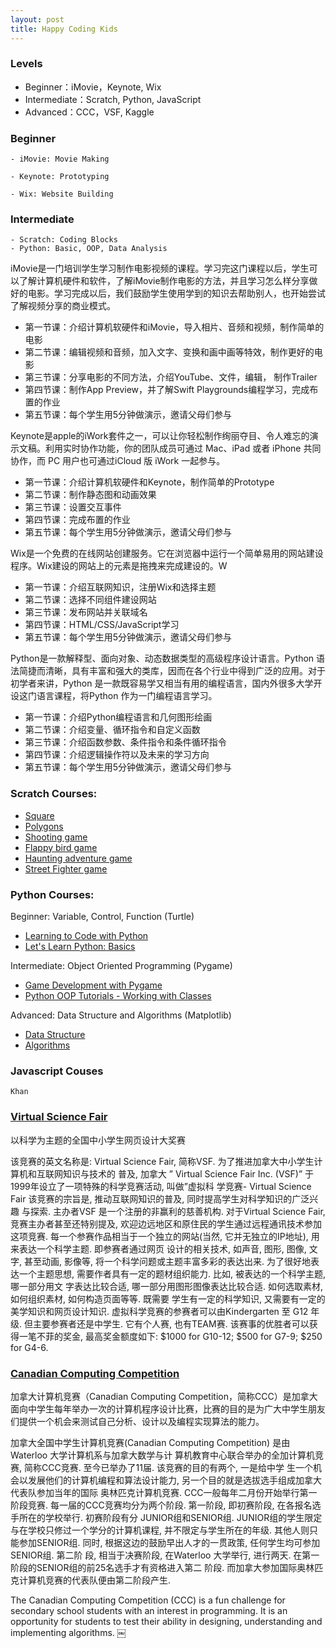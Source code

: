 ```yaml
---
layout: post
title: Happy Coding Kids
---
```


### Levels
* Beginner：iMovie，Keynote, Wix
* Intermediate：Scratch,  Python, JavaScript
* Advanced：CCC，VSF,  Kaggle

### Beginner

    - iMovie: Movie Making

    - Keynote: Prototyping

    - Wix: Website Building

### Intermediate
    - Scratch: Coding Blocks
    - Python: Basic, OOP, Data Analysis


iMovie是一门培训学生学习制作电影视频的课程。学习完这门课程以后，学生可以了解计算机硬件和软件，了解iMovie制作电影的方法，并且学习怎么样分享做好的电影。学习完成以后，我们鼓励学生使用学到的知识去帮助别人，也开始尝试了解视频分享的商业模式。
* 第一节课：介绍计算机软硬件和iMovie，导入相片、音频和视频，制作简单的电影
* 第二节课：编辑视频和音频，加入文字、变换和画中画等特效，制作更好的电影
* 第三节课：分享电影的不同方法，介绍YouTube、文件，编辑， 制作Trailer
* 第四节课：制作App Preview，并了解Swift Playgrounds编程学习，完成布置的作业
* 第五节课：每个学生用5分钟做演示，邀请父母们参与

Keynote是apple的iWork套件之一，可以让你轻松制作绚丽夺目、令人难忘的演示文稿。利用实时协作功能，你的团队成员可通过 Mac、iPad 或者 iPhone 共同协作，而 PC 用户也可通过iCloud 版 iWork 一起参与。
* 第一节课：介绍计算机软硬件和Keynote，制作简单的Prototype
* 第二节课：制作静态图和动画效果
* 第三节课：设置交互事件
* 第四节课：完成布置的作业
* 第五节课：每个学生用5分钟做演示，邀请父母们参与

Wix是一个免费的在线网站创建服务。它在浏览器中运行一个简单易用的网站建设程序。Wix建设的网站上的元素是拖拽来完成建设的。W
* 第一节课：介绍互联网知识，注册Wix和选择主题
* 第二节课：选择不同组件建设网站
* 第三节课：发布网站并关联域名
* 第四节课：HTML/CSS/JavaScript学习
* 第五节课：每个学生用5分钟做演示，邀请父母们参与


Python是一款解释型、面向对象、动态数据类型的高级程序设计语言。Python 语法简捷而清晰，具有丰富和强大的类库，因而在各个行业中得到广泛的应用。对于初学者来讲，Python 是一款既容易学又相当有用的编程语言，国内外很多大学开设这门语言课程，将Python 作为一门编程语言学习。
* 第一节课：介绍Python编程语言和几何图形绘画
* 第二节课：介绍变量、循环指令和自定义函数
* 第三节课：介绍函数参数、条件指令和条件循环指令
* 第四节课：介绍逻辑操作符以及未来的学习方向
* 第五节课：每个学生用5分钟做演示，邀请父母们参与

### Scratch Courses:

* 	[Square](https://www.youtube.com/watch?v=EbBbWfvbMiU)
* 	[Polygons](https://www.youtube.com/watch?v=KFwgPVjMjak)
*  	[Shooting game](https://www.youtube.com/watch?v=QXru0rSV2ZQ&t=575s) 
* 	[Flappy bird game](https://www.youtube.com/watch?v=V11A1iqQ_V8&list=PLBm8I171dvlyKvrTADogMruDbZ-oZ8ZFm)
* 	[Haunting adventure game]() 
* 	[Street Fighter game]() 

### Python Courses:

Beginner: Variable, Control, Function (Turtle)

* [Learning to Code with Python](https://www.youtube.com/playlist?list=PLsk-HSGFjnaGe7sS_4VpZoEtZF2VoWtoR)
* [Let's Learn Python: Basics](https://www.youtube.com/playlist?list=PL82YdDfxhWsDJTq5f0Ae7M7yGcA26wevJ)

Intermediate: Object Oriented Programming (Pygame)

* [Game Development with Pygame](https://www.youtube.com/playlist?list=PLsk-HSGFjnaH5yghzu7PcOzm9NhsW0Urw)
* [Python OOP Tutorials - Working with Classes](https://www.youtube.com/playlist?list=PL-osiE80TeTsqhIuOqKhwlXsIBIdSeYtc)

Advanced: Data Structure and Algorithms (Matplotlib) 

* [Data Structure](https://www.raspberrypi.org/learning/visualising-sorting-with-python/lessons/)
* [Algorithms](http://interactivepython.org )

### Javascript Couses
	Khan

### [Virtual Science Fair](https://olympiads.ca/CHS/contest/contest-overview/)

以科学为主题的全国中小学生网页设计大奖赛

该竞赛的英文名称是: Virtual Science Fair, 简称VSF. 为了推进加拿大中小学生计算机和互联网知识与技术的
普及, 加拿大 ” Virtual Science Fair Inc. (VSF)” 于1999年设立了一项特殊的科学竞赛活动, 叫做”虚拟科
学竞赛- Virtual Science Fair 该竞赛的宗旨是, 推动互联网知识的普及, 同时提高学生对科学知识的广泛兴趣
与探索. 主办者VSF 是一个注册的非赢利的慈善机构. 对于Virtual Science Fair, 竞赛主办者甚至还特别提及,
欢迎边远地区和原住民的学生通过远程通讯技术参加这项竞赛.
每一个参赛作品相当于一个独立的网站(当然, 它并无独立的IP地址), 用来表达一个科学主题. 即参赛者通过网页
设计的相关技术, 如声音, 图形, 图像, 文字, 甚至动画, 影像等, 将一个科学问题或主题丰富多彩的表达出来.
为了很好地表达一个主题思想, 需要作者具有一定的题材组织能力. 比如, 被表达的一个科学主题, 哪一部分用文
字表达比较合适, 哪一部分用图形图像表达比较合适. 如何选取素材, 如何组织素材, 如何构造页面等等. 既需要
学生有一定的科学知识, 又需要有一定的美学知识和网页设计知识.
虚拟科学竞赛的参赛者可以由Kindergarten 至 G12 年级. 但主要参赛者还是中学生. 它有个人赛, 也有TEAM赛.
该赛事的优胜者可以获得一笔不菲的奖金, 最高奖金额度如下: $1000 for G10-12; $500 for G7-9; $250 for
G4-6.



### [Canadian Computing Competition](http://www.cemc.uwaterloo.ca/contests/computing/details.html)

加拿大计算机竞赛（Canadian Computing Competition，简称CCC）是加拿大面向中学生每年举办一次的计算机程序设计比赛，比赛的目的是为广大中学生朋友们提供一个机会来测试自己分析、设计以及编程实现算法的能力。

加拿大全国中学生计算机竞赛(Canadian Computing Competition) 是由Waterloo 大学计算机系与加拿大数学与计
算机教育中心联合举办的全加计算机竞赛, 简称CCC竞赛. 至今已举办了11届. 该竞赛的目的有两个, 一是给中学
生一个机会以发展他们的计算机编程和算法设计能力, 另一个目的就是选拔选手组成加拿大代表队参加当年的国际
奥林匹克计算机竞赛. CCC一般每年二月份开始举行第一阶段竞赛.
每一届的CCC竞赛均分为两个阶段. 第一阶段, 即初赛阶段, 在各报名选手所在的学校举行. 初赛阶段有分
JUNIOR组和SENIOR组. JUNIOR组的学生限定与在学校只修过一个学分的计算机课程, 并不限定与学生所在的年级.
其他人则只能参加SENIOR组. 同时, 根据这边的鼓励早出人才的一贯政策, 任何学生均可参加SENIOR组. 第二阶
段, 相当于决赛阶段, 在Waterloo 大学举行, 进行两天. 在第一阶段的SENIOR组的前25名选手才有资格进入第二
阶段. 而加拿大参加国际奥林匹克计算机竞赛的代表队便由第二阶段产生.

The Canadian Computing Competition (CCC) is a fun challenge for secondary school students with an interest in programming. It is an opportunity for students to test their ability in designing, understanding and implementing algorithms.
￼



